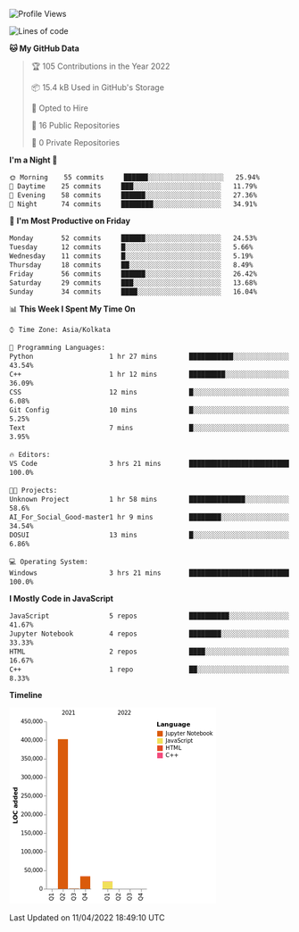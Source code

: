 <!--START_SECTION:waka-->
![Profile Views](http://img.shields.io/badge/Profile%20Views-0-blue)

![Lines of code](https://img.shields.io/badge/From%20Hello%20World%20I%27ve%20Written-457%20Thousand%20lines%20of%20code-blue)

**🐱 My GitHub Data** 

> 🏆 105 Contributions in the Year 2022
 > 
> 📦 15.4 kB Used in GitHub's Storage 
 > 
> 💼 Opted to Hire
 > 
> 📜 16 Public Repositories 
 > 
> 🔑 0 Private Repositories  
 > 
**I'm a Night 🦉** 

```text
🌞 Morning    55 commits     ██████░░░░░░░░░░░░░░░░░░░   25.94% 
🌆 Daytime    25 commits     ███░░░░░░░░░░░░░░░░░░░░░░   11.79% 
🌃 Evening    58 commits     ██████░░░░░░░░░░░░░░░░░░░   27.36% 
🌙 Night      74 commits     ████████░░░░░░░░░░░░░░░░░   34.91%

```
📅 **I'm Most Productive on Friday** 

```text
Monday       52 commits     ██████░░░░░░░░░░░░░░░░░░░   24.53% 
Tuesday      12 commits     █░░░░░░░░░░░░░░░░░░░░░░░░   5.66% 
Wednesday    11 commits     █░░░░░░░░░░░░░░░░░░░░░░░░   5.19% 
Thursday     18 commits     ██░░░░░░░░░░░░░░░░░░░░░░░   8.49% 
Friday       56 commits     ██████░░░░░░░░░░░░░░░░░░░   26.42% 
Saturday     29 commits     ███░░░░░░░░░░░░░░░░░░░░░░   13.68% 
Sunday       34 commits     ████░░░░░░░░░░░░░░░░░░░░░   16.04%

```


📊 **This Week I Spent My Time On** 

```text
⌚︎ Time Zone: Asia/Kolkata

💬 Programming Languages: 
Python                   1 hr 27 mins        ███████████░░░░░░░░░░░░░░   43.54% 
C++                      1 hr 12 mins        █████████░░░░░░░░░░░░░░░░   36.09% 
CSS                      12 mins             █░░░░░░░░░░░░░░░░░░░░░░░░   6.08% 
Git Config               10 mins             █░░░░░░░░░░░░░░░░░░░░░░░░   5.25% 
Text                     7 mins              █░░░░░░░░░░░░░░░░░░░░░░░░   3.95%

🔥 Editors: 
VS Code                  3 hrs 21 mins       █████████████████████████   100.0%

🐱‍💻 Projects: 
Unknown Project          1 hr 58 mins        ██████████████░░░░░░░░░░░   58.6% 
AI_For_Social_Good-master1 hr 9 mins         ████████░░░░░░░░░░░░░░░░░   34.54% 
DOSUI                    13 mins             █░░░░░░░░░░░░░░░░░░░░░░░░   6.86%

💻 Operating System: 
Windows                  3 hrs 21 mins       █████████████████████████   100.0%

```

**I Mostly Code in JavaScript** 

```text
JavaScript               5 repos             ██████████░░░░░░░░░░░░░░░   41.67% 
Jupyter Notebook         4 repos             ████████░░░░░░░░░░░░░░░░░   33.33% 
HTML                     2 repos             ████░░░░░░░░░░░░░░░░░░░░░   16.67% 
C++                      1 repo              ██░░░░░░░░░░░░░░░░░░░░░░░   8.33%

```


**Timeline**

![Chart not found](https://raw.githubusercontent.com/ThejaswinS/ThejaswinS/main/charts/bar_graph.png) 


 Last Updated on 11/04/2022 18:49:10 UTC
<!--END_SECTION:waka-->





